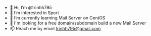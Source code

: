 - 👋 Hi, I’m @trinhh795
- 👀 I’m interested in Sport
- 🌱 I’m currently learning Mail Server on CentOS
- 💞️ I'm looking for a free domain/subdomain build a new Mail Server
- 📫 Reach me by email trinhh795@gmail.com

<!---
trinhh795/trinhh795 is a ✨ special ✨ repository because its `README.md` (this file) appears on your GitHub profile.
You can click the Preview link to take a look at your changes.
--->
